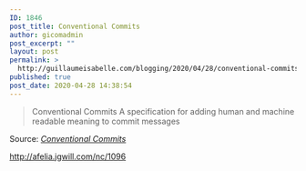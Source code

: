 ```yaml
---
ID: 1846
post_title: Conventional Commits
author: gicomadmin
post_excerpt: ""
layout: post
permalink: >
  http://guillaumeisabelle.com/blogging/2020/04/28/conventional-commits/
published: true
post_date: 2020-04-28 14:38:54
---
```

> Conventional Commits A specification for adding human and machine readable meaning to commit messages

Source: *[Conventional Commits][1]*

<!-- wp:paragraph -->

<http://afelia.jgwill.com/nc/1096>

<!-- /wp:paragraph -->

 [1]: https://www.conventionalcommits.org/en/v1.0.0/